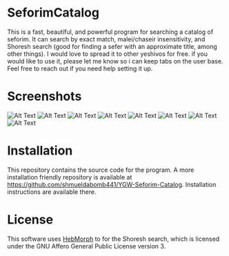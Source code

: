 # SeforimCatalog 


This is a fast, beautiful, and powerful program for searching a catalog of seforim. It can search by exact match, malei/chaseir insensitivity, and Shoresh search (good for finding a sefer with an approximate title, among other things). I would love to spread it to other yeshivos for free. if you would like to use it, please let me know so i can keep tabs on the user base. Feel free to reach out if you need help setting it up.

# Screenshots

![Alt Text](https://raw.github.com/shmueldabomb441/SeforimCatalog/master/ScreenshotProgramMainPage.png)
![Alt Text](https://raw.github.com/{USERNAME}/{REPOSITORY}/{BRANCH}/{PATH})
![Alt Text](https://raw.github.com/{USERNAME}/{REPOSITORY}/{BRANCH}/{PATH})
![Alt Text](https://raw.github.com/{USERNAME}/{REPOSITORY}/{BRANCH}/{PATH})
![Alt Text](https://raw.github.com/{USERNAME}/{REPOSITORY}/{BRANCH}/{PATH})
![Alt Text](https://raw.github.com/{USERNAME}/{REPOSITORY}/{BRANCH}/{PATH})
![Alt Text](https://raw.github.com/{USERNAME}/{REPOSITORY}/{BRANCH}/{PATH})
![Alt Text](https://raw.github.com/{USERNAME}/{REPOSITORY}/{BRANCH}/{PATH})

# Installation

This repository contains the source code for the program. A more installation friendly repository is available at https://github.com/shmueldabomb441/YGW-Seforim-Catalog. Installation instructions are available there.

# License 
This software uses [HebMorph](https://github.com/synhershko/HebMorph) to for the Shoresh search, which is licensed under the GNU Affero General Public License version 3.
